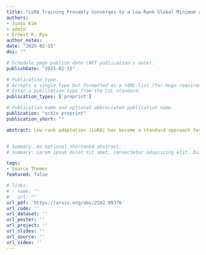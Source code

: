 ```yaml
---
title: "LoRA Training Provably Converges to a Low-Rank Global Minimum or It Fails Loudly (But it Probably Won't Fail)"
authors:
- Junsu Kim
- admin
- Ernest K. Ryu
author_notes:
date: "2025-02-15"
doi: ""

# Schedule page publish date (NOT publication's date).
publishDate: "2025-02-15"

# Publication type.
# Accepts a single type but formatted as a YAML list (for Hugo requirements).
# Enter a publication type from the CSL standard.
publication_types: ['preprint']

# Publication name and optional abbreviated publication name.
publication: "arXiv preprint"
publication_short: ""

abstract: Low-rank adaptation (LoRA) has become a standard approach for fine-tuning large foundation models. However, our theoretical understanding of LoRA remains limited as prior analyses of LoRA's training dynamics either rely on linearization arguments or consider highly simplified setups. In this work, we analyze the LoRA loss landscape without such restrictive assumptions. We define two regimes: a ``special regime'', which includes idealized setups where linearization arguments hold, and a ``generic regime'' representing more realistic setups where linearization arguments do not hold. In the generic regime, we show that LoRA training converges to a global minimizer with low rank and small magnitude, or a qualitatively distinct solution with high rank and large magnitude. Finally, we argue that the zero-initialization and weight decay in LoRA training induce an implicit bias toward the low-rank, small-magnitude region of the parameter space-where global minima lie-thus shedding light on why LoRA training usually succeeds in finding global minima.


# Summary. An optional shortened abstract.
# summary: Lorem ipsum dolor sit amet, consectetur adipiscing elit. Duis posuere tellus ac convallis placerat. Proin tincidunt magna sed ex sollicitudin condimentum.

tags:
- Source Themes
featured: false

# links:
# - name: ""
#   url: ""
url_pdf: 'https://arxiv.org/abs/2502.09376'
url_code: ''
url_dataset: ''
url_poster: ''
url_project: ''
url_slides: ''
url_source: ''
url_video: ''
---
```


